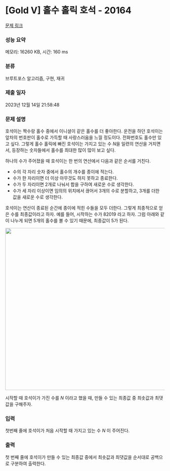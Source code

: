 # [Gold V] 홀수 홀릭 호석 - 20164 

[문제 링크](https://www.acmicpc.net/problem/20164) 

### 성능 요약

메모리: 16260 KB, 시간: 160 ms

### 분류

브루트포스 알고리즘, 구현, 재귀

### 제출 일자

2023년 12월 14일 21:58:48

### 문제 설명

<p>호석이는 짝수랑 홀수 중에서 이니셜이 같은 홀수를 더 좋아한다. 운전을 하던 호석이는 앞차의 번호판이 홀수로 가득할 때 사랑스러움을 느낄 정도이다. 전화번호도 홀수만 있고 싶다. 그렇게 홀수 홀릭에 빠진 호석이는 가지고 있는 수 <em>N</em>을 일련의 연산을 거치면서, 등장하는 숫자들에서 홀수를 최대한 많이 많이 보고 싶다.</p>

<p>하나의 수가 주어졌을 때 호석이는 한 번의 연산에서 다음과 같은 순서를 거친다.</p>

<ul>
	<li>수의 각 자리 숫자 중에서 홀수의 개수를 종이에 적는다.</li>
	<li>수가 한 자리이면 더 이상 아무것도 하지 못하고 종료한다.</li>
	<li>수가 두 자리이면 2개로 나눠서 합을 구하여 새로운 수로 생각한다.</li>
	<li>수가 세 자리 이상이면 임의의 위치에서 끊어서 3개의 수로 분할하고, 3개를 더한 값을 새로운 수로 생각한다.</li>
</ul>

<p>호석이는 연산이 종료된 순간에 종이에 적힌 수들을 모두 더한다. 그렇게 최종적으로 얻은 수를 최종값이라고 하자. 예를 들어, 시작하는 수가 82019 라고 하자. 그럼 아래와 같이 나누게 되면 5개의 홀수를 볼 수 있기 때문에, 최종값이 5가 된다.</p>

<p style="text-align: center;"><img alt="" src=""><img alt="" src="https://i.imgur.com/9KTixpv.png" style="width: 562px; height: 511px;"></p>

<p>시작할 때 호석이가 가진 수를 <em>N</em> 이라고 했을 때, 만들 수 있는 최종값 중 최솟값과 최댓값을 구해주자.</p>

### 입력 

 <p>첫번째 줄에 호석이가 처음 시작할 때 가지고 있는 수 <em>N </em>이 주어진다.</p>

### 출력 

 <p>첫 번째 줄에 호석이가 만들 수 있는 최종값 중에서 최솟값과 최댓값을 순서대로 공백으로 구분하여 출력한다.</p>


